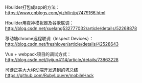 Hbuilder打包成app的方法：
https://www.cnblogs.com/yizhilin/p/7479166.html

Hbuilder用夜神模拟器及谷歌联调：
http://blog.csdn.net/xuelang532777032/article/details/52268878

移动端chrome远程联调（Inspect Devices）：
http://blog.csdn.net/freshlover/article/details/42528643

Vue + webpack项目的调试方式：
http://blog.csdn.net/liyijun4114/article/details/73863228

司徒正美大大移动端开发遇到的坑总结
https://github.com/RubyLouvre/mobileHack